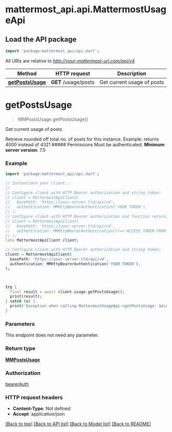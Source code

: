# mattermost_api.api.MattermostUsageApi

## Load the API package
```dart
import 'package:mattermost_api/api.dart';
```

All URIs are relative to *http://your-mattermost-url.com/api/v4*

Method | HTTP request | Description
------------- | ------------- | -------------
[**getPostsUsage**](MattermostUsageApi.md#getpostsusage) | **GET** /usage/posts | Get current usage of posts


# **getPostsUsage**
> MMPostsUsage getPostsUsage()

Get current usage of posts

Retrieve rounded off total no. of posts for this instance. Example: returns 4000 instead of 4321 ##### Permissions Must be authenticated. __Minimum server version__: 7.0 

### Example
```dart
import 'package:mattermost_api/api.dart';

// Instantiate your client...
//
// Configure client with HTTP Bearer authorization and string token:
// client = MattermostApiClient(
//   basePath: 'https://your-server.tld/api/v4',
//   authentication: MMHttpBearerAuthentication('YOUR TOKEN'),
// );
// Configure client with HTTP Bearer authorization and function returning a string:
// client = MattermostApiClient(
//   basePath: 'https://your-server.tld/api/v4',
//   authentication: MMHttpBearerAuthentication(()=>'ACCESS TOKEN FROM FUNCTION'),
// );
late MattermostApiClient client;

// Configure client with HTTP Bearer authorization and string token:
client = MattermostApiClient(
  basePath: 'https://your-server.tld/api/v4',
  authentication: MMHttpBearerAuthentication('YOUR TOKEN'),
);



try {
  final result = await client.usage.getPostsUsage();
  print(result);
} catch (e) {
  print('Exception when calling MattermostUsageApi->getPostsUsage: $e\n');
}

```

### Parameters
This endpoint does not need any parameter.

### Return type

[**MMPostsUsage**](MMPostsUsage.md)

### Authorization

[bearerAuth](../GENERATED_README.md#bearerAuth)

### HTTP request headers

 - **Content-Type**: Not defined
 - **Accept**: application/json

[[Back to top]](#) [[Back to API list]](../GENERATED_README.md#documentation-for-api-endpoints) [[Back to Model list]](../GENERATED_README.md#documentation-for-models) [[Back to README]](../GENERATED_README.md)

